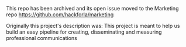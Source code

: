 This repo has been archived and its open issue moved to the Marketing repo https://github.com/hackforla/marketing

Originally this project's description was:
This project is meant to help us build an easy pipeline for creating, disseminating and measuring professional communications
